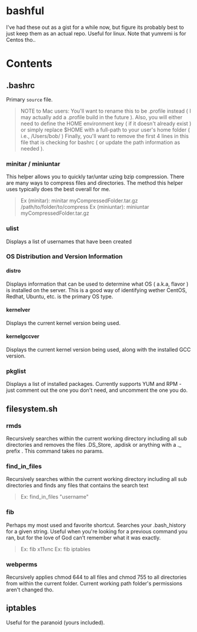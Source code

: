 bashful
=======

I've had these out as a gist for a while now, but figure its probably best to just keep them as an actual repo.  Useful for linux.  Note that yumremi is for Centos tho..

# Contents

## .bashrc
Primary `source` file.  
> NOTE to Mac users:  You'll want to rename this to be .profile instead ( I may actually add a .profile build in the future ).
>                     Also, you will either need to define the HOME environment key ( if it doesn't already exist ) or simply 
>                     replace $HOME with a full-path to your user's home folder ( i.e., /Users/bob/ )
>                     Finally, you'll want to remove the first 4 lines in this file that is checking for bashrc ( or update the 
>                     path information as needed ).


### minitar / miniuntar
This helper allows you to quickly tar/untar uzing bzip compression.  There are many ways to compress files and directories.  The method this helper uses typically does the best overall for me.

> Ex (minitar):    minitar myCompressedFolder.tar.gz /path/to/folder/to/compress
> Ex (miniuntar):  miniuntar myCompressedFolder.tar.gz

### ulist
Displays a list of usernames that have been created

### OS Distribution and Version Information
#### distro
Displays information that can be used to determine what OS ( a.k.a, flavor ) is installed on the server.  This is a good way of identifying wether CentOS, Redhat, Ubuntu, etc. is the primary OS type.

#### kernelver
Displays the current kernel version being used.

#### kernelgccver
Displays the current kernel version being used, along with the installed GCC version.

### pkglist
Displays a list of installed packages.  Currently supports YUM and RPM - just comment out the one you don't need, and uncomment the one you do.


## filesystem.sh

### rmds
Recursively searches within the current working directory including all sub directories and removes the files .DS_Store, .apdisk or anything with a ._ prefix .   This command takes no params.


### find_in_files
Recursively searches within the current working directory including all sub directories and finds any files that contains the search text

> Ex:  find_in_files "username"

### fib
Perhaps my most used and favorite shortcut.  Searches your .bash_history for a given string.  Useful when you're looking for a previous command you ran, but for the love of God can't remember what it was exactly.

> Ex: fib x11vnc
> Ex: fib iptables


### webperms
Recursively applies chmod 644 to all files and chmod 755 to all directories from within the current folder.  Current working path folder's permissions aren't changed tho.


## iptables
Useful for the paranoid (yours included).
